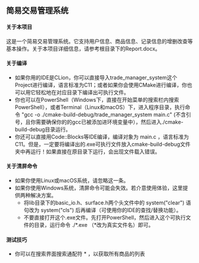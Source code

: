 ## 简易交易管理系统

#### 关于本项目

这是一个简易交易管理系统。它支持用户信息、商品信息、记录信息的增删改查等基本操作。关于本项目详细信息，请参考根目录下的Report.docx。

#### 关于编译

  - 如果你用的IDE是CLion，你可以直接导入trade_manager_system这个Project进行编译，语言标准为C11；或者如果你会使用CMake进行编译，你也可以用它轻松地在对应目录下编译出可执行文件。
  - 你也可以在PowerShell（Windows下，直接在开始菜单的搜索栏内搜索PowerShell），或者Terminal（Linux和macOS）下，进入程序目录，执行命令 "gcc -o ./cmake-build-debug/trade_manager_system main.c" (不含引号，且你需要确保你的的gcc已被添加进环境变量中），然后进入./cmake-build-debug目录运行。
  - 你还可以直接用Code::Blocks等IDE编译，编译对象为 main.c ，语言标准为C11。但是，一定要将编译出的.exe可执行文件放入cmake-build-debug文件夹中再运行！如果直接在原目录下运行，会出现文件载入错误。

#### 关于清屏命令

  - 如果你使用Linux或macOS系统，请忽略这一条。
  - 如果你使用Windows系统，清屏命令可能会失效。若介意使用体验，这里提供两种解决方案。
      - 将lib目录下的basic_io.h、surface.h两个头文件中的 system("clear") 语句改为 system("cls") 后再编译（可使用你的IDE的查找/替换功能）。
      - 不要直接打开这个.exe文件。先打开PowerShell，然后进入这个可执行文件的目录，运行命令 ./*.exe （*改为真实文件名）即可。

#### 测试技巧

- 你可以在搜索界面搜索通配符 * ，以获取所有商品的列表